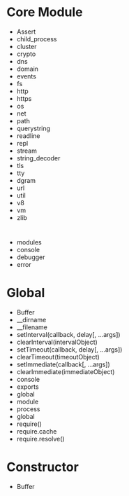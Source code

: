 # Core Module

* Assert
* child_process
* cluster
* crypto
* dns
* domain
* events
* fs
* http
* https
* os
* net
* path
* querystring
* readline
* repl
* stream
* string_decoder
* tls
* tty
* dgram
* url
* util
* v8
* vm
* zlib

#

* modules
* console
* debugger
* error

# Global

* Buffer
* __dirname
* __filename
* setInterval(callback, delay[, ...args])
* clearInterval(intervalObject)
* setTimeout(callback, delay[, ...args])
* clearTimeout(timeoutObject)
* setImmediate(callback[, ...args])
* clearImmediate(immediateObject)
* console
* exports
* global
* module
* process
* global
* require()
* require.cache
* require.resolve()

# Constructor

* Buffer